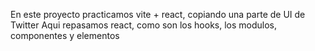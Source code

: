 En este proyecto practicamos vite + react, copiando una parte de UI de Twitter
Aqui repasamos react, como son los hooks, los modulos, componentes y elementos
